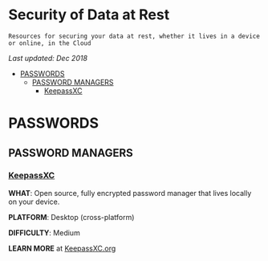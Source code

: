 # Security of Data at Rest

    Resources for securing your data at rest, whether it lives in a device or online, in the Cloud

*Last updated: Dec 2018*

* [PASSWORDS](#passwords)
  * [PASSWORD MANAGERS](#password-managers)
    * [KeepassXC](#keepassxc)


# PASSWORDS

## PASSWORD MANAGERS

### **[KeepassXC](https://keepassxc.org/)** 

**WHAT**: Open source, fully encrypted password manager that lives locally on your device.

**PLATFORM**: Desktop (cross-platform)

**DIFFICULTY**: Medium

**LEARN MORE** at [KeepassXC.org](https://keepassxc.org/project/)
